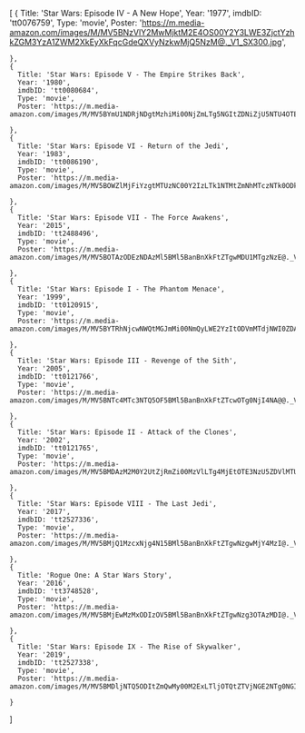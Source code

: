 [
    {
      Title: 'Star Wars: Episode IV - A New Hope',
      Year: '1977',
      imdbID: 'tt0076759',
      Type: 'movie',
      Poster: 'https://m.media-amazon.com/images/M/MV5BNzVlY2MwMjktM2E4OS00Y2Y3LWE3ZjctYzhkZGM3YzA1ZWM2XkEyXkFqcGdeQXVyNzkwMjQ5NzM@._V1_SX300.jpg',
      
    },
    {
      Title: 'Star Wars: Episode V - The Empire Strikes Back',
      Year: '1980',
      imdbID: 'tt0080684',
      Type: 'movie',
      Poster: 'https://m.media-amazon.com/images/M/MV5BYmU1NDRjNDgtMzhiMi00NjZmLTg5NGItZDNiZjU5NTU4OTE0XkEyXkFqcGdeQXVyNzkwMjQ5NzM@._V1_SX300.jpg',
      
    },
    {
      Title: 'Star Wars: Episode VI - Return of the Jedi',
      Year: '1983',
      imdbID: 'tt0086190',
      Type: 'movie',
      Poster: 'https://m.media-amazon.com/images/M/MV5BOWZlMjFiYzgtMTUzNC00Y2IzLTk1NTMtZmNhMTczNTk0ODk1XkEyXkFqcGdeQXVyNTAyODkwOQ@@._V1_SX300.jpg',
      
    },
    {
      Title: 'Star Wars: Episode VII - The Force Awakens',
      Year: '2015',
      imdbID: 'tt2488496',
      Type: 'movie',
      Poster: 'https://m.media-amazon.com/images/M/MV5BOTAzODEzNDAzMl5BMl5BanBnXkFtZTgwMDU1MTgzNzE@._V1_SX300.jpg',
      
    },
    {
      Title: 'Star Wars: Episode I - The Phantom Menace',
      Year: '1999',
      imdbID: 'tt0120915',
      Type: 'movie',
      Poster: 'https://m.media-amazon.com/images/M/MV5BYTRhNjcwNWQtMGJmMi00NmQyLWE2YzItODVmMTdjNWI0ZDA2XkEyXkFqcGdeQXVyNTAyODkwOQ@@._V1_SX300.jpg',
      
    },
    {
      Title: 'Star Wars: Episode III - Revenge of the Sith',
      Year: '2005',
      imdbID: 'tt0121766',
      Type: 'movie',
      Poster: 'https://m.media-amazon.com/images/M/MV5BNTc4MTc3NTQ5OF5BMl5BanBnXkFtZTcwOTg0NjI4NA@@._V1_SX300.jpg',
      
    },
    {
      Title: 'Star Wars: Episode II - Attack of the Clones',
      Year: '2002',
      imdbID: 'tt0121765',
      Type: 'movie',
      Poster: 'https://m.media-amazon.com/images/M/MV5BMDAzM2M0Y2UtZjRmZi00MzVlLTg4MjEtOTE3NzU5ZDVlMTU5XkEyXkFqcGdeQXVyNDUyOTg3Njg@._V1_SX300.jpg',
      
    },
    {
      Title: 'Star Wars: Episode VIII - The Last Jedi',
      Year: '2017',
      imdbID: 'tt2527336',
      Type: 'movie',
      Poster: 'https://m.media-amazon.com/images/M/MV5BMjQ1MzcxNjg4N15BMl5BanBnXkFtZTgwNzgwMjY4MzI@._V1_SX300.jpg',
      
    },
    {
      Title: 'Rogue One: A Star Wars Story',
      Year: '2016',
      imdbID: 'tt3748528',
      Type: 'movie',
      Poster: 'https://m.media-amazon.com/images/M/MV5BMjEwMzMxODIzOV5BMl5BanBnXkFtZTgwNzg3OTAzMDI@._V1_SX300.jpg',
      
    },
    {
      Title: 'Star Wars: Episode IX - The Rise of Skywalker',
      Year: '2019',
      imdbID: 'tt2527338',
      Type: 'movie',
      Poster: 'https://m.media-amazon.com/images/M/MV5BMDljNTQ5ODItZmQwMy00M2ExLTljOTQtZTVjNGE2NTg0NGIxXkEyXkFqcGdeQXVyODkzNTgxMDg@._V1_SX300.jpg',
      
    }
  ]